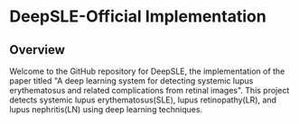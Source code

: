 # DeepSLE-Official Implementation

## Overview
Welcome to the GitHub repository for DeepSLE, the implementation of the paper titled "A deep learning system for detecting systemic lupus erythematosus and related complications from retinal images". This project detects systemic lupus erythematosus(SLE), lupus retinopathy(LR), and lupus nephritis(LN) using deep learning techniques.
